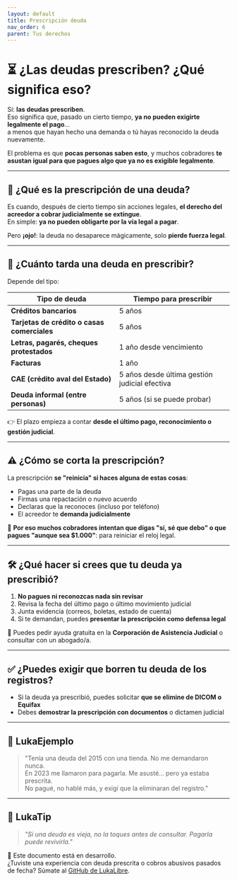 ```yaml
---
layout: default
title: Prescripción deuda
nav_order: 6
parent: Tus derechos
---
```


# ⏳ ¿Las deudas prescriben? ¿Qué significa eso?

Sí: **las deudas prescriben**.  
Eso significa que, pasado un cierto tiempo, **ya no pueden exigirte legalmente el pago**…  
a menos que hayan hecho una demanda o tú hayas reconocido la deuda nuevamente.

El problema es que **pocas personas saben esto**, y muchos cobradores **te asustan igual para que pagues algo que ya no es exigible legalmente**.

---

## 🧠 ¿Qué es la prescripción de una deuda?

Es cuando, después de cierto tiempo sin acciones legales, **el derecho del acreedor a cobrar judicialmente se extingue**.  
En simple: **ya no pueden obligarte por la vía legal a pagar**.

Pero **¡ojo!**: la deuda no desaparece mágicamente, solo **pierde fuerza legal**.

---

## 📅 ¿Cuánto tarda una deuda en prescribir?

Depende del tipo:

| Tipo de deuda                          | Tiempo para prescribir |
|----------------------------------------|-------------------------|
| **Créditos bancarios**                 | 5 años                 |
| **Tarjetas de crédito o casas comerciales** | 5 años          |
| **Letras, pagarés, cheques protestados**   | 1 año desde vencimiento|
| **Facturas**                           | 1 año                  |
| **CAE (crédito aval del Estado)**      | 5 años desde última gestión judicial efectiva |
| **Deuda informal (entre personas)**    | 5 años (si se puede probar) |

👉 El plazo empieza a contar **desde el último pago, reconocimiento o gestión judicial**.

---

## ⚠️ ¿Cómo se corta la prescripción?

La prescripción **se "reinicia" si haces alguna de estas cosas**:

- Pagas una parte de la deuda
- Firmas una repactación o nuevo acuerdo
- Declaras que la reconoces (incluso por teléfono)
- El acreedor te **demanda judicialmente**

🛑 **Por eso muchos cobradores intentan que digas "sí, sé que debo" o que pagues "aunque sea $1.000"**: para reiniciar el reloj legal.

---

## 🛠️ ¿Qué hacer si crees que tu deuda ya prescribió?

1. **No pagues ni reconozcas nada sin revisar**  
2. Revisa la fecha del último pago o último movimiento judicial  
3. Junta evidencia (correos, boletas, estado de cuenta)  
4. Si te demandan, puedes **presentar la prescripción como defensa legal**

📌 Puedes pedir ayuda gratuita en la **Corporación de Asistencia Judicial** o consultar con un abogado/a.

---

## ✅ ¿Puedes exigir que borren tu deuda de los registros?

- Si la deuda ya prescribió, puedes solicitar **que se elimine de DICOM o Equifax**
- Debes **demostrar la prescripción con documentos** o dictamen judicial

---

## 💬 LukaEjemplo

> "Tenía una deuda del 2015 con una tienda. No me demandaron nunca.  
> En 2023 me llamaron para pagarla. Me asusté… pero ya estaba prescrita.  
> No pagué, no hablé más, y exigí que la eliminaran del registro."

---

## 🧠 LukaTip

> *"Si una deuda es vieja, no la toques antes de consultar. Pagarla puede revivirla."*

📌 Este documento está en desarrollo.  
¿Tuviste una experiencia con deuda prescrita o cobros abusivos pasados de fecha? Súmate al [GitHub de LukaLibre](https://github.com/tuusuario/lukalibre).
